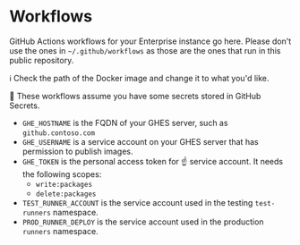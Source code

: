 # Workflows

GitHub Actions workflows for your Enterprise instance go here.  Please don't use the ones in `~/.github/workflows` as those are the ones that run in this public repository.

:information_source:  Check the path of the Docker image and change it to what you'd like.

:closed_lock_with_key: These workflows assume you have some secrets stored in GitHub Secrets.

- `GHE_HOSTNAME` is the FQDN of your GHES server, such as `github.contoso.com`
- `GHE_USERNAME` is a service account on your GHES server that has permission to publish images.
- `GHE_TOKEN` is the personal access token for :point_up: service account.  It needs the following scopes:
  - `write:packages`
  - `delete:packages`
- `TEST_RUNNER_ACCOUNT` is the service account used in the testing `test-runners` namespace.
- `PROD_RUNNER_DEPLOY` is the service account used in the production `runners` namespace.
